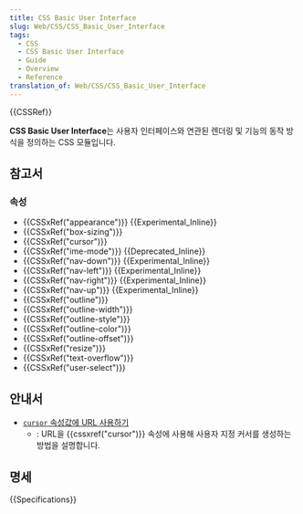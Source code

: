 ```yaml
---
title: CSS Basic User Interface
slug: Web/CSS/CSS_Basic_User_Interface
tags:
  - CSS
  - CSS Basic User Interface
  - Guide
  - Overview
  - Reference
translation_of: Web/CSS/CSS_Basic_User_Interface
---
```

{{CSSRef}}

**CSS Basic User Interface**는 사용자 인터페이스와 연관된 렌더링 및 기능의 동작 방식을 정의하는 CSS 모듈입니다.

## 참고서

### 속성

- {{CSSxRef("appearance")}} {{Experimental_Inline}}
- {{CSSxRef("box-sizing")}}
- {{CSSxRef("cursor")}}
- {{CSSxRef("ime-mode")}} {{Deprecated_Inline}}
- {{CSSxRef("nav-down")}} {{Experimental_Inline}}
- {{CSSxRef("nav-left")}} {{Experimental_Inline}}
- {{CSSxRef("nav-right")}} {{Experimental_Inline}}
- {{CSSxRef("nav-up")}} {{Experimental_Inline}}
- {{CSSxRef("outline")}}
- {{CSSxRef("outline-width")}}
- {{CSSxRef("outline-style")}}
- {{CSSxRef("outline-color")}}
- {{CSSxRef("outline-offset")}}
- {{CSSxRef("resize")}}
- {{CSSxRef("text-overflow")}}
- {{CSSxRef("user-select")}}

## 안내서

- [`cursor` 속성값에 URL 사용하기](/ko/docs/Web/CSS/cursor/Using_URL_values_for_the_cursor_property)
  - : URL을 {{cssxref("cursor")}} 속성에 사용해 사용자 지정 커서를 생성하는 방법을 설명합니다.

## 명세

{{Specifications}}
